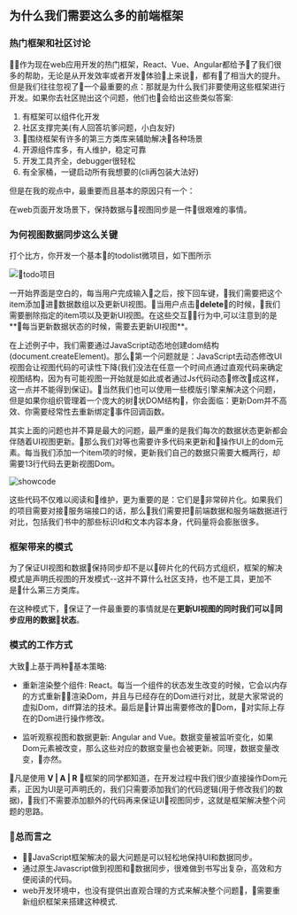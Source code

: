 ## 为什么我们需要这么多的前端框架


### 热门框架和社区讨论
作为现在web应用开发的热门框架，React、Vue、Angular都给予了我们很多的帮助，无论是从开发效率或者开发体验上来说，都有了相当大的提升。但是我们往往忽视了一个最重要的点：那就是为什么我们非要使用这些框架进行开发。如果你去社区抛出这个问题，他们也会给出这些类似答案:

1. 有框架可以组件化开发
2. 社区支撑完美(有人回答坑爹问题，小白友好)
3. 围绕框架有许多的第三方类库来辅助解决各种场景
4. 开源组件库多，有人维护，稳定可靠
5. 开发工具齐全，debugger很轻松
6. 有全家桶，一键启动所有我想要的(cli再包装大法好)


但是在我的观点中，最重要而且基本的原因只有一个：

在web页面开发场景下，保持数据与视图同步是一件很艰难的事情。

### 为何视图数据同步这么关键

打个比方，你开发一个基本的todolist微项目，如下图所示

![todo项目](https://static.gitpapa.com/2.gif)

一开始界面是空白的，每当用户完成输入之后，按下回车键，我们需要把这个item添加进数据数组以及更新UI视图。当用户点击**delete**的时候，我们需要删除指定的item项以及更新UI视图。在这些交互行为中,可以注意到的是**每当更新数据状态的时候，需要去更新UI视图**。

在上述例子中，我们需要通过JavaScript动态地创建dom结构(document.createElement)。那么第一个问题就是：JavaScript去动态修改UI视图会让视图代码的可读性下降(我们没法在任意一个时间点通过直观代码来确定视图结构，因为有可能视图一开始就是如此或者通过Js代码动态修改成这样，这一点并不能得到保证)。当然我们也可以使用一些模版引擎来解决这个问题，但是如果你组织管理着一个庞大的树状DOM结构，你会面临：更新Dom并不高效、你需要经常性去重新绑定事件回调函数。

其实上面的问题也并不算是最大的问题，最严重的是我们每次的数据状态更新都会伴随着UI视图更新。那么我们对等也需要许多代码来更新和操作UI上的dom元素。每当我们添加一个item项的时候，更新我们自己的数据只需要大概两行，却需要13行代码去更新视图Dom。

![showcode](https://static.gitpapa.com/B7901EF5-A44D-411F-B7F2-737CADD40EA5.png)


这些代码不仅难以阅读和维护，更为重要的是：它们是非常碎片化。如果我们的项目需要对接服务端接口的话，那么我们需要把前端数据和服务端数据进行对比，包括我们书中的那些标识Id和文本内容本身，代码量将会膨胀很多。

### 框架带来的模式

为了保证UI视图和数据保持同步却不是以碎片化的代码方式组织，框架的解决模式是声明氏视图的开发模式--这并不算什么社区支持，也不是工具，更加不是什么第三方类库。

在这种模式下，保证了一件最重要的事情就是在**更新UI视图的同时我们可以同步应用的数据状态**。


### 模式的工作方式

大致上基于两种基本策略:

* 重新渲染整个组件: React。每当一个组件的状态发生改变的时候，它会以内存的方式重新渲染Dom，并且与已经存在的Dom进行对比，就是大家常说的虚拟Dom，diff算法的技术。最后是计算出需要修改的Dom，对实际上存在的Dom进行操作修改。

* 监听观察视图和数据更新: Angular and Vue。数据变量被监听变化，如果Dom元素被改变，那么这些对应的数据变量也会被更新。同理，数据变量改变，亦然。

凡是使用 **V | A | R** 框架的同学都知道，在开发过程中我们很少直接操作Dom元素，正因为UI是可声明氏的，我们只需要添加我们的代码逻辑(用于修改我们的数据)，我们不需要添加额外的代码再来保证UI视图同步，这就是框架解决整个问题的思路。

### 总而言之

* JavaScript框架解决的最大问题是可以轻松地保持UI和数据同步。
* 通过原生Javascript做到视图和数据同步，很难做到书写出复杂，高效和方便阅读的代码。
* web开发环境中，也没有提供出直观合理的方式来解决整个问题，需要重新组织框架来搭建这种模式.


